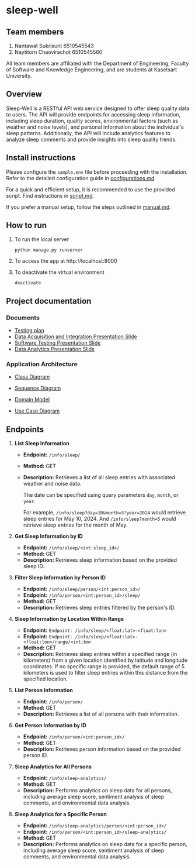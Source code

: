 # sleep-well

## Team members

1. Nantawat Sukrisunt 6510545543
2. Naytitorn Chaovirachot 6510545560

All team members are affiliated with the Department of Engineering, Faculty of Software and
Knowledge Engineering, and are students at Kasetsart University.

## Overview

Sleep-Well is a RESTful API web service designed to offer sleep quality data to
users. The API will provide endpoints for accessing sleep information,
including sleep duration, quality scores, environmental factors (such as
weather and noise levels), and personal information about the individual's
sleep patterns. Additionally, the API will include analytics features to
analyze sleep comments and provide insights into sleep quality trends.

## Install instructions

Please configure the `sample.env` file before proceeding with the installation. Refer to the
detailed configuration guide in [configurations.md](installation%2Fconfigurations.md).

For a quick and efficient setup, it is recommended to use the provided script. Find instructions
in [script.md](installation%2Fscript.md).

If you prefer a manual setup, follow the steps outlined in [manual.md](installation%2Fmanual.md).

## How to run

1. To run the local server

   ```
   python manage.py runserver
   ```

2. To access the app at http://localhost:8000

3. To deactivate the virtual environment

   ```
   deactivate
   ```

## Project documentation

### Documents

* [Testing plan](https://github.com/Nantawat6510545543/sleep-well/wiki/Testing-plan)
* [Data Acquisition and Integration Presentation Slide]()
* [Software Testing Presentation Slide]()
* [Data Analytics Presentation Slide]()

### Application Architecture

* [Class Diagram](https://github.com/Nantawat6510545543/sleep-well/wiki/Class-Diagram)

* [Sequence Diagram](https://github.com/Nantawat6510545543/sleep-well/wiki/Sequence-Diagram)

* [Domain Model](https://github.com/Nantawat6510545543/sleep-well/wiki/Domain-Model)

* [Use Case Diagram](https://github.com/Nantawat6510545543/sleep-well/wiki/Use-Case-Diagram)

## Endpoints

1. **List Sleep Information**
    - **Endpoint:** `/info/sleep/`
    - **Method:** GET
    - **Description:** Retrieves a list of all sleep entries with associated
      weather and noise data. 
      
      The date can be specified using query parameters `day`, `month`, or `year`.

      For example, `/info/sleep?day=10&month=5?year=2024` would retrieve sleep entries for May 10, 2024.
      And `/info/sleep?month=5` would retrieve sleep entries for the month of May.

2. **Get Sleep Information by ID**
    - **Endpoint:** `/info/sleep/<int:sleep_id>/`
    - **Method:** GET
    - **Description:** Retrieves sleep information based on the provided sleep
      ID.

3. **Filter Sleep Information by Person ID**
    - **Endpoint:** `/info/sleep/person/<int:person_id>/`
    - **Endpoint:** `/info/person/<int:person_id>/sleep/`
    - **Method:** GET
    - **Description:** Retrieves sleep entries filtered by the person's ID.

4. **Sleep Information by Location Within Range**
    - **Endpoint:** `Endpoint: /info/sleep/<float:lat>-<float:lon>`
    - **Endpoint:** `Endpoint: /info/sleep/<float:lat>-<float:lon>/range/<int:km>`
    - **Method:** GET
    - **Description:** Retrieves sleep entries within a specified range (in kilometers) from a given
      location identified by latitude and longitude coordinates. If no specific range is provided,
      the default range of 5 kilometers is used to filter sleep entries within this distance from
      the specified location.

5. **List Person Information**
    - **Endpoint:** `/info/person/`
    - **Method:** GET
    - **Description:** Retrieves a list of all persons with their information.

6. **Get Person Information by ID**
    - **Endpoint:** `/info/person/<int:person_id>/`
    - **Method:** GET
    - **Description:** Retrieves person information based on the provided
      person ID.

7. **Sleep Analytics for All Persons**
    - **Endpoint:** `/info/sleep-analytics/`
    - **Method:** GET
    - **Description:** Performs analytics on sleep data for all persons,
      including average sleep score, sentiment analysis of sleep comments, and
      environmental data analysis.

8. **Sleep Analytics for a Specific Person**
    - **Endpoint:** `/info/sleep-analytics/person/<int:person_id>/`
    - **Endpoint:** `/info/person/<int:person_id>/sleep-analytics/`
    - **Method:** GET
    - **Description:** Performs analytics on sleep data for a specific person,
      including average sleep score, sentiment analysis of sleep comments, and
      environmental data analysis.
